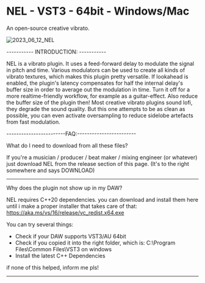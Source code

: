 # NEL - VST3 - 64bit - Windows/Mac
An open-source creative vibrato.

![2023_06_12_NEL](https://github.com/Mrugalla/NEL-19/assets/54960398/a2f9e52b-6c93-4413-b9db-1be1e5f34eb1)

----------- INTRODUCTION: -----------

NEL is a vibrato plugin. It uses a feed-forward delay to modulate the signal in pitch and time.
Various modulators can be used to create all kinds of vibrato textures, which makes this plugin pretty versatile.
If lookahead is enabled, the plugin's latency compensates for half the internal delay's buffer size in order to average out the modulation in time.
Turn it off for a more realtime-friendly workflow, for example as a guitar-effect. Also reduce the buffer size of the plugin then!
Most creative vibrato plugins sound lofi, they degrade the sound quality.
But this one attempts to be as clean as possible, you can even activate oversampling to reduce sidelobe artefacts from fast modulation.

------------------------FAQ:------------------------

What do I need to download from all these files?

If you're a musician / producer / beat maker / mixing engineer (or whatever)
just download NEL from the release section of this page.
(It's to the right somewhere and says DOWNLOAD)

---

Why does the plugin not show up in my DAW?

NEL requires C++20 dependencies. you can download and install them here until i make a proper installer that takes care of that:
https://aka.ms/vs/16/release/vc_redist.x64.exe

You can try several things:
- Check if your DAW supports VST3/AU 64bit
- Check if you copied it into the right folder, which is: C:\Program Files\Common Files\VST3 on windows
- Install the latest C++ Dependencies

if none of this helped, inform me pls!

-----------------------------------------------
